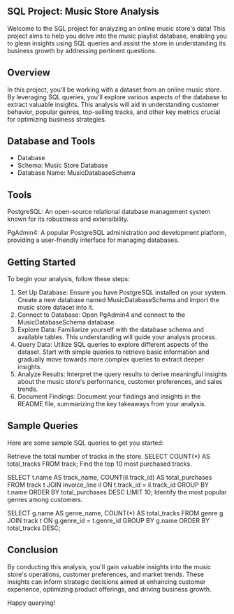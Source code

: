 ## SQL Project: Music Store Analysis
Welcome to the SQL project for analyzing an online music store's data! This project aims to help you delve into the music playlist database, enabling you to glean insights using SQL queries and assist the store in understanding its business growth by addressing pertinent questions.

## Overview
In this project, you'll be working with a dataset from an online music store. By leveraging SQL queries, you'll explore various aspects of the database to extract valuable insights. This analysis will aid in understanding customer behavior, popular genres, top-selling tracks, and other key metrics crucial for optimizing business strategies.

## Database and Tools
*    Database
*    Schema: Music Store Database
*    Database Name: MusicDatabaseSchema

## Tools
PostgreSQL: An open-source relational database management system known for its robustness and extensibility.

PgAdmin4: A popular PostgreSQL administration and development platform, providing a user-friendly interface for managing databases.

## Getting Started
To begin your analysis, follow these steps:

1. Set Up Database: Ensure you have PostgreSQL installed on your system. Create a new database named MusicDatabaseSchema and import the music store dataset into it.
2. Connect to Database: Open PgAdmin4 and connect to the MusicDatabaseSchema database.
3. Explore Data: Familiarize yourself with the database schema and available tables. This understanding will guide your analysis process.
4. Query Data: Utilize SQL queries to explore different aspects of the dataset. Start with simple queries to retrieve basic information and gradually move towards more complex queries to extract deeper insights.
5. Analyze Results: Interpret the query results to derive meaningful insights about the music store's performance, customer preferences, and sales trends.
6. Document Findings: Document your findings and insights in the README file, summarizing the key takeaways from your analysis.

## Sample Queries
Here are some sample SQL queries to get you started:

Retrieve the total number of tracks in the store.
SELECT COUNT(*) AS total_tracks FROM track;
Find the top 10 most purchased tracks.

SELECT t.name AS track_name, COUNT(il.track_id) AS total_purchases
FROM track t
JOIN invoice_line il ON t.track_id = il.track_id
GROUP BY t.name
ORDER BY total_purchases DESC
LIMIT 10;
Identify the most popular genres among customers.


SELECT g.name AS genre_name, COUNT(*) AS total_tracks
FROM genre g
JOIN track t ON g.genre_id = t.genre_id
GROUP BY g.name
ORDER BY total_tracks DESC;

## Conclusion
By conducting this analysis, you'll gain valuable insights into the music store's operations, customer preferences, and market trends. These insights can inform strategic decisions aimed at enhancing customer experience, optimizing product offerings, and driving business growth.

Happy querying!

